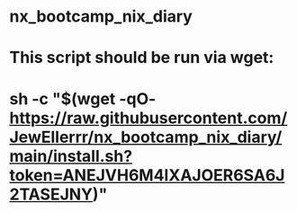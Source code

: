 # nx_bootcamp_nix_diary

# This script should be run via wget:
# sh -c "$(wget -qO- https://raw.githubusercontent.com/JewEllerrr/nx_bootcamp_nix_diary/main/install.sh?token=ANEJVH6M4IXAJOER6SA6J2TASEJNY)"
